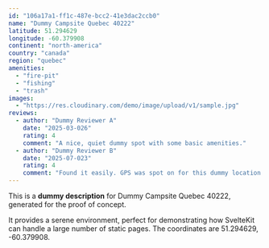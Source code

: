 ```yaml
---
id: "106a17a1-ff1c-487e-bcc2-41e3dac2ccb0"
name: "Dummy Campsite Quebec 40222"
latitude: 51.294629
longitude: -60.379908
continent: "north-america"
country: "canada"
region: "quebec"
amenities:
  - "fire-pit"
  - "fishing"
  - "trash"
images:
  - "https://res.cloudinary.com/demo/image/upload/v1/sample.jpg"
reviews:
  - author: "Dummy Reviewer A"
    date: "2025-03-026"
    rating: 4
    comment: "A nice, quiet dummy spot with some basic amenities."
  - author: "Dummy Reviewer B"
    date: "2025-07-023"
    rating: 4
    comment: "Found it easily. GPS was spot on for this dummy location."
---
```


This is a **dummy description** for Dummy Campsite Quebec 40222, generated for the proof of concept.

It provides a serene environment, perfect for demonstrating how SvelteKit can handle a large number of static pages. The coordinates are 51.294629, -60.379908.
